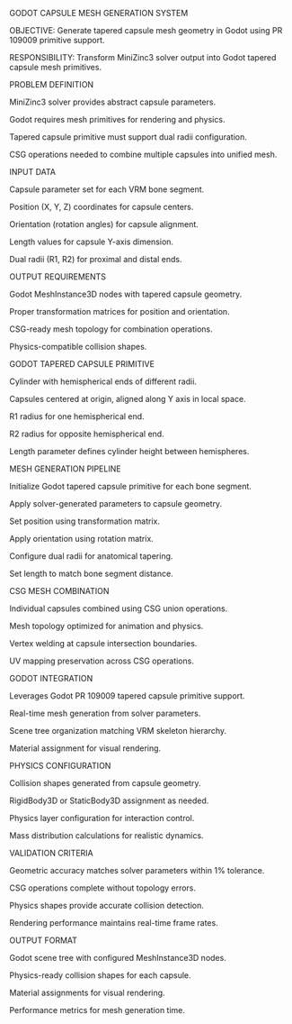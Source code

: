 GODOT CAPSULE MESH GENERATION SYSTEM

OBJECTIVE: Generate tapered capsule mesh geometry in Godot using PR 109009 primitive support.

RESPONSIBILITY: Transform MiniZinc3 solver output into Godot tapered capsule mesh primitives.

PROBLEM DEFINITION

MiniZinc3 solver provides abstract capsule parameters.

Godot requires mesh primitives for rendering and physics.

Tapered capsule primitive must support dual radii configuration.

CSG operations needed to combine multiple capsules into unified mesh.

INPUT DATA

Capsule parameter set for each VRM bone segment.

Position (X, Y, Z) coordinates for capsule centers.

Orientation (rotation angles) for capsule alignment.

Length values for capsule Y-axis dimension.

Dual radii (R1, R2) for proximal and distal ends.

OUTPUT REQUIREMENTS

Godot MeshInstance3D nodes with tapered capsule geometry.

Proper transformation matrices for position and orientation.

CSG-ready mesh topology for combination operations.

Physics-compatible collision shapes.

GODOT TAPERED CAPSULE PRIMITIVE

Cylinder with hemispherical ends of different radii.

Capsules centered at origin, aligned along Y axis in local space.

R1 radius for one hemispherical end.

R2 radius for opposite hemispherical end.

Length parameter defines cylinder height between hemispheres.

MESH GENERATION PIPELINE

Initialize Godot tapered capsule primitive for each bone segment.

Apply solver-generated parameters to capsule geometry.

Set position using transformation matrix.

Apply orientation using rotation matrix.

Configure dual radii for anatomical tapering.

Set length to match bone segment distance.

CSG MESH COMBINATION

Individual capsules combined using CSG union operations.

Mesh topology optimized for animation and physics.

Vertex welding at capsule intersection boundaries.

UV mapping preservation across CSG operations.

GODOT INTEGRATION

Leverages Godot PR 109009 tapered capsule primitive support.

Real-time mesh generation from solver parameters.

Scene tree organization matching VRM skeleton hierarchy.

Material assignment for visual rendering.

PHYSICS CONFIGURATION

Collision shapes generated from capsule geometry.

RigidBody3D or StaticBody3D assignment as needed.

Physics layer configuration for interaction control.

Mass distribution calculations for realistic dynamics.

VALIDATION CRITERIA

Geometric accuracy matches solver parameters within 1% tolerance.

CSG operations complete without topology errors.

Physics shapes provide accurate collision detection.

Rendering performance maintains real-time frame rates.

OUTPUT FORMAT

Godot scene tree with configured MeshInstance3D nodes.

Physics-ready collision shapes for each capsule.

Material assignments for visual rendering.

Performance metrics for mesh generation time.
